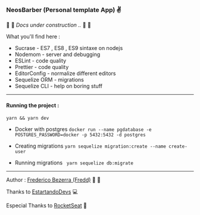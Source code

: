 ### NeosBarber (Personal template App) :v:
:construction: :construction: _Docs under construction .._ :construction: :construction:

What you'll find here :
 - Sucrase  - ES7 , ES8 , ES9 sintaxe on nodejs
 - Nodemom - server and debugging
 - ESLint - code quality
 - Prettier - code quality
 - EditorConfig - normalize different editors
 - Sequelize ORM - migrations
 - Sequelize CLI - help on boring stuff


___
#### Running the project :
``` yarn && yarn dev ```

- Docker with postgres
 ```docker run --name pgdatabase -e POSTGRES_PASSWORD=docker -p 5432:5432 -d postgres ```

- Creating migrations
 ```yarn sequelize migration:create --name create-user```

- Running migrations
``` yarn sequelize db:migrate```
___

Author :
[Frederico Bezerra (Fredd)](https://linkedin.com/in/fredericobezerra) :clap: :clap:

Thanks to [EstartandoDevs](http://estartandodevs.com.br) :computer:

Especial Thanks to [RocketSeat](https://rocketseat.com.br) :rocket:
